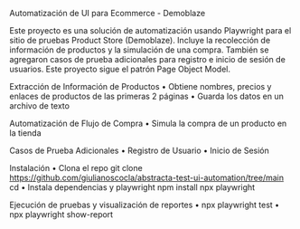Automatización de UI para Ecommerce - Demoblaze

Este proyecto es una solución de automatización usando Playwright para el sitio de pruebas Product Store (Demoblaze). 
Incluye la recolección de información de productos y la simulación de una compra. 
También se agregaron casos de prueba adicionales para registro e inicio de sesión de usuarios.
Este proyecto sigue el patrón Page Object Model.

Extracción de Información de Productos
	•	Obtiene nombres, precios y enlaces de productos de las primeras 2 páginas
	•	Guarda los datos en un archivo de texto
 
Automatización de Flujo de Compra
	•	Simula la compra de un producto en la tienda
 
Casos de Prueba Adicionales
	•	Registro de Usuario
	•	Inicio de Sesión

Instalación
  • Clona el repo 
    git clone https://github.com/giulianoscocla/abstracta-test-ui-automation/tree/main
    cd <carpeta-del-repo>
  • Instala dependencias y playwright
    npm install
    npx playwright

Ejecución de pruebas y visualización de reportes
  • npx playwright test
  • npx playwright show-report
